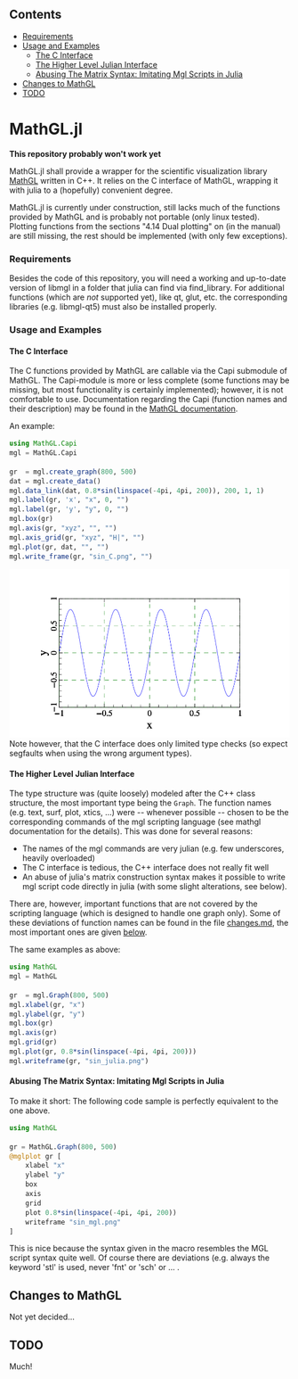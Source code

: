 <!--- This file is autogenerated to contain a toc -->

## Contents

- [Requirements ](#requirements)
- [Usage and Examples ](#usage-and-examples)
    - [The C Interface ](#the-c-interface)
    - [The Higher Level Julian Interface ](#the-higher-level-julian-interface)
    - [Abusing The Matrix Syntax: Imitating Mgl Scripts in Julia ](#abusing-the-matrix-syntax-imitating-mgl-scripts-in-julia)
- [Changes to MathGL](#changes-to-mathgl)
- [TODO](#todo)

<!-- end toc -->

# MathGL.jl
**This repository probably won't work yet**

MathGL.jl shall provide a wrapper for the scientific visualization library
[MathGL](http://mathgl.sourceforge.net) written in C++.
It relies on the C interface of MathGL, wrapping it with julia to
a (hopefully) convenient degree.

MathGL.jl is currently under construction, still lacks much of the
functions provided by MathGL and is probably not portable (only linux
tested). Plotting functions from the sections "4.14 Dual plotting" on (in the manual)
are still missing, the rest should be implemented (with only few
exceptions).

### Requirements 
Besides the code of this repository, you will need a working and up-to-date
version of libmgl in a folder that julia can find via find\_library. For
additional functions (which are *not* supported yet), like qt, glut, etc.
the corresponding libraries (e.g. libmgl-qt5) must also be installed
properly.


### Usage and Examples 
#### The C Interface 
The C functions provided by MathGL are callable via the Capi submodule of
MathGL. The Capi-module is more or less complete (some functions may be
missing, but most functionality is certainly implemented); however,
it is not comfortable to use. Documentation regarding the Capi (function
names and their description) may be found in the 
[MathGL documentation](http://mathgl.sourceforge.net/doc_en/Main.html).

An example: 
```julia
using MathGL.Capi
mgl = MathGL.Capi

gr  = mgl.create_graph(800, 500)
dat = mgl.create_data()
mgl.data_link(dat, 0.8*sin(linspace(-4pi, 4pi, 200)), 200, 1, 1)
mgl.label(gr, 'x', "x", 0, "")
mgl.label(gr, 'y', "y", 0, "")
mgl.box(gr)
mgl.axis(gr, "xyz", "", "")
mgl.axis_grid(gr, "xyz", "H|", "")
mgl.plot(gr, dat, "", "")
mgl.write_frame(gr, "sin_C.png", "")
```
![sin_C example](/graphs/sin_C.png?raw=true)
Note however, that the C interface does only limited type checks (so
expect segfaults when using the wrong argument types).

#### The Higher Level Julian Interface 
The type structure was (quite loosely) modeled after the C++ class
structure, the most important type being the `Graph`.  The
function names (e.g. text, surf, plot, xtics, ...) were -- whenever
possible -- chosen to be the corresponding commands of the mgl scripting
language (see mathgl documentation for the details). This was done for
several reasons:
    
* The names of the mgl commands are very julian (e.g. few underscores,
  heavily overloaded)
* The C interface is tedious, the C++ interface does not really
  fit well
* An abuse of julia's matrix construction syntax makes it possible to
  write mgl script code directly in julia (with some slight
  alterations, see below).

There are, however, important functions that are not covered by the
scripting language (which is designed to handle one graph only).
Some of these deviations of function names can be found in the file
[changes.md](/changes.md), the most important ones are given
[below](#changes-to-mathgl).

The same examples as above:
```julia
using MathGL
mgl = MathGL

gr  = mgl.Graph(800, 500)
mgl.xlabel(gr, "x")
mgl.ylabel(gr, "y")
mgl.box(gr)
mgl.axis(gr)
mgl.grid(gr)
mgl.plot(gr, 0.8*sin(linspace(-4pi, 4pi, 200)))
mgl.writeframe(gr, "sin_julia.png")
```

#### Abusing The Matrix Syntax: Imitating Mgl Scripts in Julia 
To make it short: The following code sample is perfectly equivalent to the
one above.
```julia
using MathGL

gr = MathGL.Graph(800, 500)
@mglplot gr [
    xlabel "x"
    ylabel "y"
    box
    axis
    grid
    plot 0.8*sin(linspace(-4pi, 4pi, 200))
    writeframe "sin_mgl.png"
]
```
This is nice because the syntax given in the macro resembles the
MGL script syntax quite well. Of course there are deviations (e.g. always
the keyword 'stl' is used, never 'fnt' or 'sch' or ... .

## Changes to MathGL
Not yet decided...

## TODO
Much!


